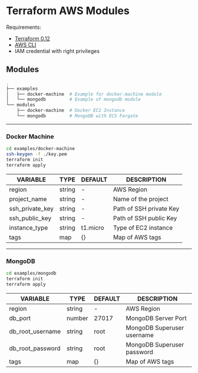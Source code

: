 # Terraform AWS Modules

Requirements:

- [Terraform 0.12](https://www.terraform.io/downloads.html)
- [AWS CLI](https://docs.aws.amazon.com/cli/latest/userguide/install-cliv2.html)
- IAM credential with right privileges

## Modules

```bash
.
├── examples
│   ├── docker-machine  # Example for docker-machine module
│   └── mongodb         # Example of mongodb module
└── modules
    ├── docker-machine  # Docker EC2 Instance
    └── mongodb         # MongoDB with ECS Fargate
```

---

### Docker Machine

```bash
cd examples/docker-machine
ssh-keygen -f ./key.pem
terraform init
terraform apply
```

| VARIABLE        | TYPE   | DEFAULT  | DESCRIPTION             |
| --------------- | ------ | -------- | ----------------------- |
| region          | string | -        | AWS Region              |
| project_name    | string | -        | Name of the project     |
| ssh_private_key | string | -        | Path of SSH private Key |
| ssh_public_key  | string | -        | Path of SSH public Key  |
| instance_type   | string | t1.micro | Type of EC2 instance    |
| tags            | map    | {}       | Map of AWS tags         |

---

### MongoDB

```bash
cd examples/mongodb
terraform init
terraform apply
```

| VARIABLE         | TYPE   | DEFAULT | DESCRIPTION                |
| ---------------- | ------ | ------- | -------------------------- |
| region           | string | -       | AWS Region                 |
| db_port          | number | 27017   | MongoDB Server Port        |
| db_root_username | string | root    | MongoDB Superuser username |
| db_root_password | string | root    | MongoDB Superuser password |
| tags             | map    | {}      | Map of AWS tags            |
